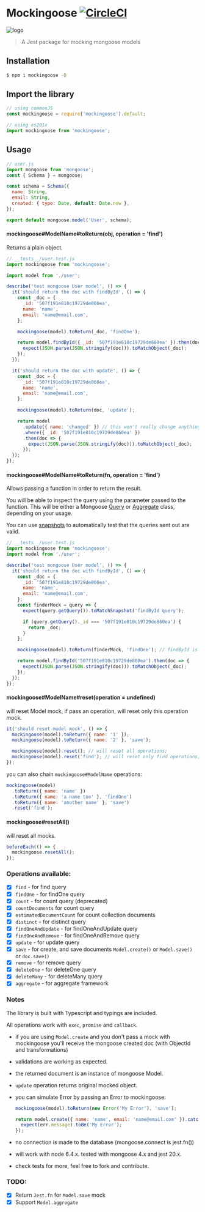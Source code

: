 # Mockingoose [![CircleCI](https://circleci.com/gh/alonronin/mockingoose/tree/master.svg?style=svg)](https://circleci.com/gh/alonronin/mockingoose/tree/master)

![logo]

> A Jest package for mocking mongoose models

## Installation

```bash
$ npm i mockingoose -D
```

## Import the library

```js
// using commonJS
const mockingoose = require('mockingoose').default;

// using es201x
import mockingoose from 'mockingoose';
```

## Usage

```js
// user.js
import mongoose from 'mongoose';
const { Schema } = mongoose;

const schema = Schema({
  name: String,
  email: String,
  created: { type: Date, default: Date.now },
});

export default mongoose.model('User', schema);
```

#### mockingoose#ModelName#toReturn(obj, operation = 'find')

Returns a plain object.

```js
// __tests__/user.test.js
import mockingoose from 'mockingoose';

import model from './user';

describe('test mongoose User model', () => {
  it('should return the doc with findById', () => {
    const _doc = {
      _id: '507f191e810c19729de860ea',
      name: 'name',
      email: 'name@email.com',
    };

    mockingoose(model).toReturn(_doc, 'findOne');

    return model.findById({ _id: '507f191e810c19729de860ea' }).then(doc => {
      expect(JSON.parse(JSON.stringify(doc))).toMatchObject(_doc);
    });
  });

  it('should return the doc with update', () => {
    const _doc = {
      _id: '507f191e810c19729de860ea',
      name: 'name',
      email: 'name@email.com',
    };

    mockingoose(model).toReturn(doc, 'update');

    return model
      .update({ name: 'changed' }) // this won't really change anything
      .where({ _id: '507f191e810c19729de860ea' })
      .then(doc => {
        expect(JSON.parse(JSON.stringify(doc))).toMatchObject(_doc);
      });
  });
});
```

#### mockingoose#ModelName#toReturn(fn, operation = 'find')

Allows passing a function in order to return the result.

You will be able to inspect the query using the parameter passed to the function. This will be either a Mongoose [Query](https://mongoosejs.com/docs/api.html#Query) or [Aggregate](https://mongoosejs.com/docs/api.html#Aggregate) class, depending on your usage.

You can use [snapshots](https://jestjs.io/docs/en/snapshot-testing) to automatically test that the queries sent out are valid.

```js
// __tests__/user.test.js
import mockingoose from 'mockingoose';
import model from './user';

describe('test mongoose User model', () => {
  it('should return the doc with findById', () => {
    const _doc = {
      _id: '507f191e810c19729de860ea',
      name: 'name',
      email: 'name@email.com',
    };
    const finderMock = query => {
      expect(query.getQuery()).toMatchSnapshot('findById query');

      if (query.getQuery()._id === '507f191e810c19729de860ea') {
        return _doc;
      }
    };

    mockingoose(model).toReturn(finderMock, 'findOne'); // findById is findOne

    return model.findById('507f191e810c19729de860ea').then(doc => {
      expect(JSON.parse(JSON.stringify(doc))).toMatchObject(_doc);
    });
  });
});
```

#### mockingoose#ModelName#reset(operation = undefined)

will reset Model mock, if pass an operation, will reset only this operation mock.

```js
it('should reset model mock', () => {
  mockingoose(model).toReturn({ name: '1' });
  mockingoose(model).toReturn({ name: '2' }, 'save');

  mockingoose(model).reset(); // will reset all operations;
  mockingoose(model).reset('find'); // will reset only find operations;
});
```

you can also chain `mockingoose#ModelName` operations:

```js
mockingoose(model)
  .toReturn({ name: 'name' })
  .toReturn({ name: 'a name too' }, 'findOne')
  .toReturn({ name: 'another name' }, 'save')
  .reset('find');
```

#### mockingoose#resetAll()

will reset all mocks.

```js
beforeEach(() => {
  mockingoose.resetAll();
});
```

### Operations available:

- [x] `find` - for find query
- [x] `findOne` - for findOne query
- [x] `count` - for count query (deprecated)
- [x] `countDocuments` for count query
- [x] `estimatedDocumentCount` for count collection documents
- [x] `distinct` - for distinct query
- [x] `findOneAndUpdate` - for findOneAndUpdate query
- [x] `findOneAndRemove` - for findOneAndRemove query
- [x] `update` - for update query
- [x] `save` - for create, and save documents `Model.create()` or `Model.save()` or `doc.save()`
- [x] `remove` - for remove query
- [x] `deleteOne` - for deleteOne query
- [x] `deleteMany` - for deleteMany query
- [x] `aggregate` - for aggregate framework

### Notes

The library is built with Typescript and typings are included.

All operations work with `exec`, `promise` and `callback`.

- if you are using `Model.create` and you don't pass a mock with mockingoose you'll receive the mongoose created doc (with ObjectId and transformations)

- validations are working as expected.

- the returned document is an instance of mongoose Model.

- `update` operation returns original mocked object.

- you can simulate Error by passing an Error to mockingoose:

  ```js
  mockingoose(model).toReturn(new Error('My Error'), 'save');

  return model.create({ name: 'name', email: 'name@email.com' }).catch(err => {
    expect(err.message).toBe('My Error');
  });
  ```

- no connection is made to the database (mongoose.connect is jest.fn())

- will work with node 6.4.x. tested with mongoose 4.x and jest 20.x.

- check tests for more, feel free to fork and contribute.

### TODO:

- [x] Return `Jest.fn` for `Model.save` mock
- [x] Support `Model.aggregate`

[logo]: http://animals.sandiegozoo.org/sites/default/files/2016-12/DwarfMongoose_ZN.jpg
